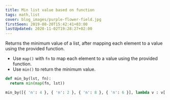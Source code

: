 ```yaml
---
title: Min list value based on function
tags: math,list
cover: blog_images/purple-flower-field.jpg
firstSeen: 2019-08-20T15:42:41+03:00
lastUpdated: 2020-11-02T19:28:27+02:00
---
```


Returns the minimum value of a list, after mapping each element to a value using the provided function.

- Use `map()` with `fn` to map each element to a value using the provided function.
- Use `min()` to return the minimum value.

```py
def min_by(lst, fn):
  return min(map(fn, lst))
```

```py
min_by([{ 'n': 4 }, { 'n': 2 }, { 'n': 8 }, { 'n': 6 }], lambda v : v['n']) # 2
```

